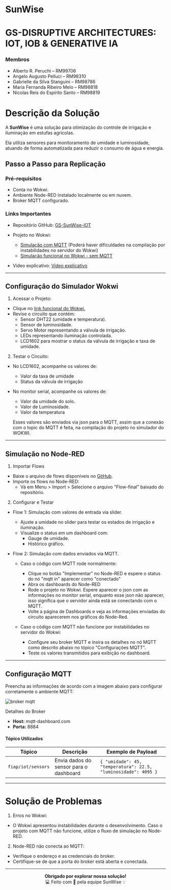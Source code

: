 # **SunWise**
# GS-DISRUPTIVE ARCHITECTURES: IOT, IOB & GENERATIVE IA

### Membros

- Alberto R. Peruchi – RM99706
- Angelo Augusto Pelluci – RM98310
- Gabrielle da Silva Stanguini – RM98786
- Maria Fernanda Ribeiro Melo – RM98818
- Nicolas Reis do Espírito Santo – RM98819

# Descrição da Solução
A **SunWise** é uma solução para otimização do controle de irrigação e iluminação em estufas agrícolas. 

Ela utiliza sensores para monitoramento de umidade e luminosidade, atuando de forma automatizada para reduzir o consumo de água e energia.

## Passo a Passo para Replicação
### Pré-requisitos
- Conta no Wokwi.
- Ambiente Node-RED instalado localmente ou em nuvem.
- Broker MQTT configurado.
### Links Importantes
- Repositório GitHub: [GS-SunWise-IOT](https://github.com/AngPF/GS-SunWise-IOT.git)
- Projeto no Wokwi:
    - [Simulação com MQTT](https://wokwi.com/projects/414636232313826305) (Poderá haver dificuldades na compilação por instabilidades no servidor do Wokwi)
    - [Simulação funcional no Wokwi - sem MQTT ](https://wokwi.com/projects/414393427034769409)
  
- Vídeo explicativo: [Vídeo explicativo](https://youtu.be/r-_TcEO-0Kc)

-----

## Configuração do Simulador Wokwi
1. Acessar o Projeto:

- Clique no [link funcional do Wokwi.](https://wokwi.com/projects/414636232313826305)
- Revise o circuito que contém:
    - Sensor DHT22 (umidade e temperatura).
    - Sensor de luminosidade.
    - Servo Motor representando a válvula de irrigação.
    - LEDs representando iluminação controlada.
    - LCD1602 para mostrar o status da válvula de irrigação e taxa de umidade.

2. Testar o Circuito:

- No LCD1602, acompanhe os valores de:
  - Valor da taxa de umidade
  - Status da válvula de irrigação

- No monitor serial, acompanhe os valores de:
  - Valor da umidade do solo.
  - Valor de Luminosidade.
  - Valor da temperatura
 
  Esses valores são enviados via json para o MQTT, assim que a conexão com o topic do MQTT é feita, na compilação do projeto no simulador do WOKWI.

----

## Simulação no Node-RED

1. Importar Flows
- Baixe o arquivo de flows disponíveis no [GitHub](https://github.com/AngPF/GS-SunWise-IOT.git).
- Importe os flows no Node-RED:
  - Vá em Menu > Import > Selecione o arquivo "Flow-final" baixado do repositório.
    
2. Configurar e Testar
- Flow 1: Simulação com valores de entrada via slider.
    - Ajuste a umidade no slider para testar os estados de irrigação e iluminação.
    - Visualize o status em um dashboard com:
        - Gauge de umidade.
        - Histórico gráfico.
  
- Flow 2: Simulação com dados enviados via MQTT.

   - Caso o código com MQTT rode normalmente:
       - Clique no botão "Implementar" no Node-RED e espere o status do nó "mqtt in" aparecer como "conectado"
       - Abra os dashboards do Node-RED
       - Rode o projeto no Wokwi. Espere aparecer o json com as informações no monitor serial, enquanto esse json não aparecer, isso significa que o servidor ainda está se conectando com o MQTT.
       - Volte a página de Dashboards e veja as informações enviadas do circuito aparecerem nos gráficos do Node-Red.

   - Caso o código com MQTT não funcione por instabilidades no servidor do Wokwi:
       - Configure seu broker MQTT e insira os detalhes no nó MQTT como descrito abaixo no tópico "Configurações MQTT".
       - Teste os valores transmitidos para exibição no dashboard.

----

## Configuração MQTT

Preencha as informações de acordo com a imagem abaixo para configurar corretamente o ambiente MQTT:

![broker mqtt](https://github.com/user-attachments/assets/5ee29282-a5ce-48e2-b066-3fa8f2e38814)

Detalhes do Broker
- **Host:** mqtt-dashboard.com
- **Porta:** 8884

#### Tópico Utilizados
| **Tópico**            | **Descrição**                            | **Exemplo de Payload**                                                                |
|-----------------------|------------------------------------------|--------------------------------------------------------------------------------------|
| `fiap/iot/sensors`     | Envia dados do sensor para o dashboard      | `{ "umidade": 45, "temperatura": 22.5, "luminosidade": 4095 }`                       |

----

# Solução de Problemas

1. Erros no Wokwi:

  - O Wokwi apresentou instabilidades durante o desenvolvimento. Caso o projeto com MQTT não funcione, utilize o fluxo de simulação no Node-RED.

2. Node-RED não conecta ao MQTT:

  - Verifique o endereço e as credenciais do broker.
  - Certifique-se de que a porta do broker está aberta e conectada.


---

<p align="center">
  <strong>Obrigado por explorar nossa solução!</strong><br>
  💻 Feito com 💙 pela equipe SunWise 💡
</p>
